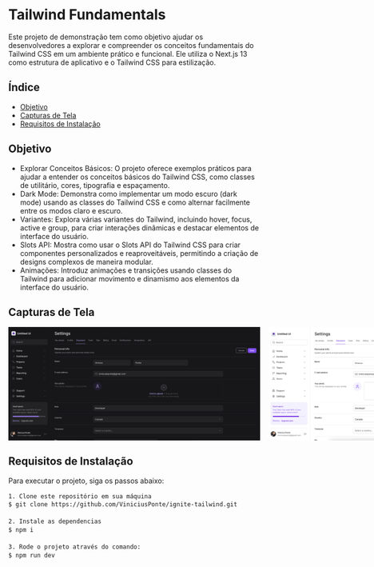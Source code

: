 # Tailwind Fundamentals

Este projeto de demonstração tem como objetivo ajudar os desenvolvedores a explorar e compreender os conceitos fundamentais do Tailwind CSS em um ambiente prático e funcional. Ele utiliza o Next.js 13 como estrutura de aplicativo e o Tailwind CSS para estilização.

## Índice

- [Objetivo](#objetivo)
- [Capturas de Tela](#capturas-de-tela)
- [Requisitos de Instalação](#requisitos-de-instalação)

## Objetivo

- Explorar Conceitos Básicos: O projeto oferece exemplos práticos para ajudar a entender os conceitos básicos do Tailwind CSS, como classes de utilitário, cores, tipografia e espaçamento.
- Dark Mode: Demonstra como implementar um modo escuro (dark mode) usando as classes do Tailwind CSS e como alternar facilmente entre os modos claro e escuro.
- Variantes: Explora várias variantes do Tailwind, incluindo hover, focus, active e group, para criar interações dinâmicas e destacar elementos de interface do usuário.
- Slots API: Mostra como usar o Slots API do Tailwind CSS para criar componentes personalizados e reaproveitáveis, permitindo a criação de designs complexos de maneira modular.
- Animações: Introduz animações e transições usando classes do Tailwind para adicionar movimento e dinamismo aos elementos da interface do usuário.

## Capturas de Tela

<div >
    
</div>

<div align="center">
  <div style="display: flex; gap: 16px; align-items: center">
   <img src="public/dark-mode-screenshot.png" alt="Screenshot Dark Mode" />
    <img src="public/light-mode-screenshot.png" alt="Screenshot Light Mode" />
  </div>
</div>

## Requisitos de Instalação

Para executar o projeto, siga os passos abaixo:

```bash
1. Clone este repositório em sua máquina
$ git clone https://github.com/ViniciusPonte/ignite-tailwind.git

2. Instale as dependencias
$ npm i

3. Rode o projeto através do comando:
$ npm run dev